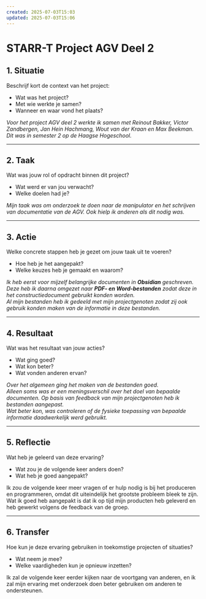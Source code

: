 ```yaml
---
created: 2025-07-03T15:03
updated: 2025-07-03T15:06
---
```


# STARR-T Project AGV Deel 2

## 1. Situatie  
Beschrijf kort de context van het project:  
- Wat was het project?  
- Met wie werkte je samen?  
- Wanneer en waar vond het plaats?

*Voor het project AGV deel 2 werkte ik samen met Reinout Bakker, Victor Zandbergen, Jan Hein Hachmang, Wout van der Kraan en Max Beekman. Dit was in semester 2 op de Haagse Hogeschool.*

---

## 2. Taak  
Wat was jouw rol of opdracht binnen dit project?  
- Wat werd er van jou verwacht?  
- Welke doelen had je?

*Mijn taak was om onderzoek te doen naar de manipulator en het schrijven van documentatie van de AGV. Ook hielp ik anderen als dit nodig was.*

---

## 3. Actie  
Welke concrete stappen heb je gezet om jouw taak uit te voeren?  
- Hoe heb je het aangepakt?  
- Welke keuzes heb je gemaakt en waarom?

*Ik heb eerst voor mijzelf belangrijke documenten in **Obsidian** geschreven. Deze heb ik daarna omgezet naar **PDF- en Word-bestanden** zodat deze in het constructiedocument gebruikt konden worden.*  
*Al mijn bestanden heb ik gedeeld met mijn projectgenoten zodat zij ook gebruik konden maken van de informatie in deze bestanden.*

---

## 4. Resultaat  
Wat was het resultaat van jouw acties?  
- Wat ging goed?  
- Wat kon beter?  
- Wat vonden anderen ervan?

*Over het algemeen ging het maken van de bestanden goed.*  
*Alleen soms was er een meningsverschil over het doel van bepaalde documenten. Op basis van feedback van mijn projectgenoten heb ik bestanden aangepast.*  
*Wat beter kon, was controleren of de fysieke toepassing van bepaalde informatie daadwerkelijk werd gebruikt.*

---

## 5. Reflectie  
Wat heb je geleerd van deze ervaring?  
- Wat zou je de volgende keer anders doen?  
- Wat heb je goed aangepakt?

Ik zou de volgende keer meer vragen of er hulp nodig is bij het produceren en programmeren, omdat dit uiteindelijk het grootste probleem bleek te zijn.  
Wat ik goed heb aangepakt is dat ik op tijd mijn producten heb geleverd en heb gewerkt volgens de feedback van de groep.

---

## 6. Transfer  
Hoe kun je deze ervaring gebruiken in toekomstige projecten of situaties?  
- Wat neem je mee?  
- Welke vaardigheden kun je opnieuw inzetten?

Ik zal de volgende keer eerder kijken naar de voortgang van anderen, en ik zal mijn ervaring met onderzoek doen beter gebruiken om anderen te ondersteunen.
